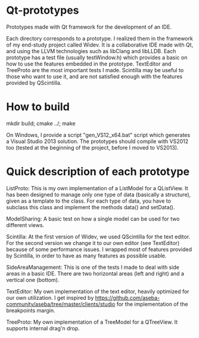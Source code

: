 Qt-prototypes
=============

Prototypes made with Qt framework for the development of an IDE.

Each directory corresponds to a prototype.
I realized them in the framework of my end-study project called Widev. It is a collaborative IDE made with Qt, and using the LLVM technologies such as libClang and libLLDB.
Each prototype has a test file (usually testWindow.h) which provides a basic on how to use the features embedded in the prototype.
TextEditor and TreeProto are the most important tests I made.
Scintilla may be useful to those who want to use it, and are not satisfied enough with the features provided by QScintilla.

How to build
============
mkdir build; cmake ../; make

On Windows, I provide a script "gen_VS12_x64.bat" script which generates a Visual Studio 2013 solution.
The prototypes should compile with VS2012 too (tested at the beginning of the project, before I moved to VS2013).

Quick description of each prototype
===================================

ListProto: This is my own implementation of a ListModel for a QListView. It has been designed to manage only one type of data (basically a structure), given as a template to the class.
For each type of data, you have to subclass this class and implement the methods data() and setData().

ModelSharing: A basic test on how a single model can be used for two different views.

Scintilla: At the first version of Widev, we used QScintilla for the text editor. For the second version we change it to our own editor (see TextEditor) because of some performance issues.
I wrapped most of features provided by Scintilla, in order to have as many features as possible usable.

SideAreaManagement: This is one of the tests I made to deal with side areas in a basic IDE. There are two horizontal areas (left and right) and a vertical one (bottom).

TextEditor: My own implementation of the text editor, heavily optimized for our own utilization.
I get inspired by https://github.com/aseba-community/aseba/tree/master/clients/studio for the implementation of the breakpoints margin.

TreeProto: My own implementation of a TreeModel for a QTreeView. It supports internal drag'n drop.
